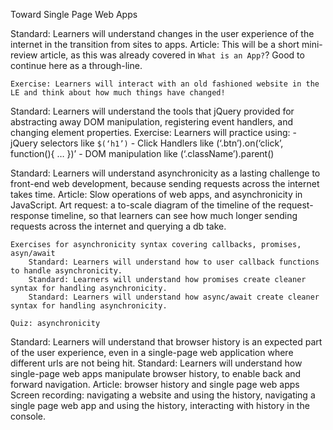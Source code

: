 Toward Single Page Web Apps

Standard: Learners will understand changes in the user experience of the internet in the transition from sites to apps.
    Article: This will be a short mini-review article, as this was already covered in `What is an App?`? Good to continue here as a through-line.

    Exercise: Learners will interact with an old fashioned website in the LE and think about how much things have changed!

Standard: Learners will understand the tools that jQuery provided for abstracting away DOM manipulation, registering event handlers, and changing element properties.
    Exercise:
    Learners will practice using:
    - jQuery selectors like `$(‘h1’)`
    - Click Handlers like (‘.btn’).on(‘click’, function(){ … })’
    - DOM manipulation like (‘.className’).parent()

Standard: Learners will understand asynchronicity as a lasting challenge to front-end web development, because sending requests across the internet takes time.
    Article: Slow operations of web apps, and asynchronicity in JavaScript.
    Art request: a to-scale diagram of the timeline of the request-response timeline, so that learners can see how much longer sending requests across the internet and querying a db take.

    Exercises for asynchronicity syntax covering callbacks, promises, asyn/await
        Standard: Learners will understand how to user callback functions to handle asynchronicity.
        Standard: Learners will understand how promises create cleaner syntax for handling asynchronicity.
        Standard: Learners will understand how async/await create cleaner syntax for handling asynchronicity.

    Quiz: asynchronicity

Standard: Learners will understand that browser history is an expected part of the user experience, even in a single-page web application where different urls are not being hit.
Standard: Learners will understand how single-page web apps manipulate browser history, to enable back and forward navigation.
    Article: browser history and single page web apps
    Screen recording: navigating a website and using the history, navigating a single page web app and using the history, interacting with history in the console.


